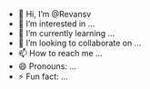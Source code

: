- 👋 Hi, I’m @Revansv
- 👀 I’m interested in ...
- 🌱 I’m currently learning ...
- 💞️ I’m looking to collaborate on ...
- 📫 How to reach me ...
- 😄 Pronouns: ...
- ⚡ Fun fact: ...

<!---
Revansv/Revansv is a ✨ special ✨ repository because its `README.md` (this file) appears on your GitHub profile.
You can click the Preview link to take a look at your changes.
--->
